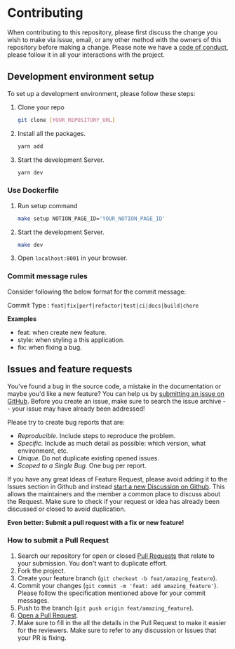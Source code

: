 # Contributing

When contributing to this repository, please first discuss the change you wish to make via issue, email, or any other method with the owners of this repository before making a change.
Please note we have a [code of conduct](CODE_OF_CONDUCT.md), please follow it in all your interactions with the project.

## Development environment setup

To set up a development environment, please follow these steps:

1. Clone your repo

   ```sh
   git clone [YOUR_REPOSITORY_URL]
   ```

2. Install all the packages.

   ```sh
   yarn add
   ```

3. Start the development Server.

   ```sh
   yarn dev
   ```

### Use Dockerfile
1. Run setup command
   ```sh
   make setup NOTION_PAGE_ID='YOUR_NOTION_PAGE_ID'
   ```

2. Start the development Server.
   ```sh
   make dev
   ```

3. Open `localhost:8001` in your browser.

### Commit message rules

Consider following the below format for the commit message:

Commit Type : `feat|fix|perf|refactor|test|ci|docs|build|chore`

**Examples**

- feat: when create new feature.
- style: when styling a this application.
- fix: when fixing a bug.

## Issues and feature requests

You've found a bug in the source code, a mistake in the documentation or maybe you'd like a new feature? You can help us by [submitting an issue on GitHub](https://github.com/morethanmin/morethan-log/issues). Before you create an issue, make sure to search the issue archive -- your issue may have already been addressed!

Please try to create bug reports that are:

- _Reproducible._ Include steps to reproduce the problem.
- _Specific._ Include as much detail as possible: which version, what environment, etc.
- _Unique._ Do not duplicate existing opened issues.
- _Scoped to a Single Bug._ One bug per report.

If you have any great ideas of Feature Request, please avoid adding it to the Issues section in Github and instead [start a new Discussion on Github](https://github.com/morethanmin/morethan-log/discussions/categories/ideas). This allows the maintainers and the member a common place to discuss about the Request. Make sure to check if your request or idea has already been discussed or closed to avoid duplication.

**Even better: Submit a pull request with a fix or new feature!**

### How to submit a Pull Request

1. Search our repository for open or closed [Pull Requests](https://github.com/morethanmin/morethan-log/pulls) that relate to your submission. You don't want to duplicate effort.
2. Fork the project.
3. Create your feature branch (`git checkout -b feat/amazing_feature`).
4. Commit your changes (`git commit -m 'feat: add amazing_feature'`). Please follow the specification mentioned above for your commit messages.
5. Push to the branch (`git push origin feat/amazing_feature`).
6. [Open a Pull Request](https://github.com/morethanmin/morethan-log/compare?expand=1).
7. Make sure to fill in the all the details in the Pull Request to make it easier for the reviewers. Make sure to refer to any discussion or Issues that your PR is fixing.
